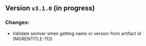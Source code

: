 ## Version `v3.1.0` (in progress)
### Changes:
* Validate semver when getting name or version from artifact id (MGRENTITLE-113)
